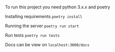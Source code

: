 To run this project you need python 3.x.x and poetry

Installing requirements
`poetry install`

Running the server
`poetry run start`

Run tests
`poetry run tests`

Docs can be view on
`localhost:3000/docs`
